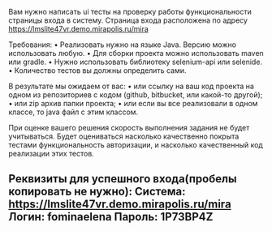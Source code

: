 Вам нужно написать ui тесты на проверку работы функциональности страницы входа в систему. Страница входа расположена по адресу https://lmslite47vr.demo.mirapolis.ru/mira

Требования:
•	Реализовать нужно на языке Java. Версию можно использовать любую.
•	Для сборки проекта можно использовать maven или gradle.
•	Нужно использовать библиотеку selenium-api или selenide.
•	Количество тестов вы должны определить сами. 

В результате мы ожидаем от вас:
•	или ссылку на ваш код проекта на одном из репозиториев с кодом (github, bitbucket, или какой-то другой);
•	или zip архив папки проекта;
•	или если вы все реализовали в одном классе, то java файл с этим классом.

При оценке вашего решения скорость выполнения задания не будет учитываться. Будет оцениваться насколько качественно покрыта тестами функциональность авторизации, и насколько качественный код реализации этих тестов.

Реквизиты для успешного входа(пробелы копировать не нужно):
Система: https://lmslite47vr.demo.mirapolis.ru/mira
Логин: fominaelena
Пароль: 1P73BP4Z
-----